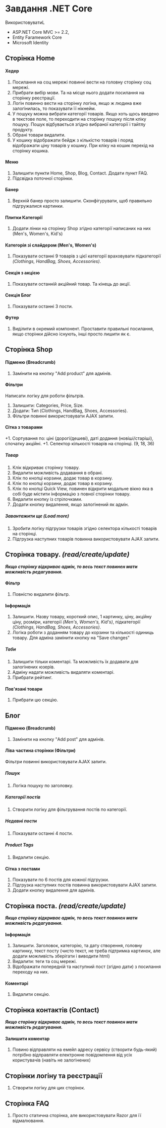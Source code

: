 # Завдання .NET Core
ВикористовуватиL
- ASP.NET Core MVC >= 2.2, 
- Entity Faramework Core
- Microsoft Identity

## Сторінка Home

#### Хедер
1. Посилання на соц мережі повинні вести на головну сторінку соц мережі.
1. Прибрати вибір мови. Та на місце нього додати посилання на сторінку реєстрації.
1. Логін повинно вести на сторінку логіна, якщо ж людина вже залогінилась, то показувати її нікнейм.
1. У пошуку можна вибрати категорії товарів. Якщо хоть щось введено в текстове поле, то переходити на сторінку пошуку після кліку пошуку. Пошук відбувається згідно вибраної категорії і тайтлу продукту.
1. Обрані товари видалити.
1. У кошику відображати бейдж з кількістю товарів і поряд відображати ціну товарів у кошику. При кліку на кошик перехід на сторінку кошика.

#### Меню
1. Залишити пункти Home, Shop, Blog, Contact. Додати пункт FAQ.
1. Підсвідка поточної сторінки.

#### Банер
1. Верхній банер просто залишити. Сконфігурувати, щоб правильно підгружалися картинки.

#### Плитки Категорії
1. Додати лінки на сторінку Shop згідно категорії написаних на них (Men's, Women's, Kid's)

#### Категорія зі слайдером (Men's, Women's)
1. Показувати останні 9 товарів з цієї категорії враховувати підкатегорії _(Clothings, HandBag, Shoes, Accessories)_.

#### Секція з акцією
1. Показувати останній акційний товар. Та кінець до акції.

#### Секція Блог
1. Показувати останні 3 пости.

#### Футер
1. Виділити в окремий компонент. Проставити правильні посилання, якщо сторінки дійсно існують, інші просто лишити як є.


## Сторінка Shop

#### Підменю (Breadcrumb)
1. Замінити на кнопку "Add product" для адмінів.

#### Фільтри
Написати логіку для роботи фільтрів.
1. Залишити: Categories, Price, Size. 
2. Додати: Тип (Clothings, HandBag, Shoes, Accessories). 
3. Фільтри повинні використовувати AJAX запити.

#### Сітка з товарами

+1. Сортування по: ціні (дорогі/дешеві), даті додання (новіші/старіші), спочатку акційні.
+1. Селектор кількості товарів на сторінці. (9, 18, 36)

##### Товар
1. Клік відкриває сторінку товару.
1. Видалити можливість додавання в обрані.
1. Клік по кнопці корзини, додає товар в корзину.
1. Клік по кнопці корзини, додає товар в корзину.
1. Клік по кнопці Quick View, повинен відкрити модальне вікно яка в собі буде містити інформацію з повної сторінки товару.
1. Видалити кнопку із стрілочками.
1. Додати кнопку видалення, якщо залогінений як адмін.

##### Завантажити ще (Load more)
1. Зробити логіку підгрузки товарів згідно селектора кількості товарів на сторінці.
2. Підгрузка наступних товарів повинна використовувати AJAX запити.


## Сторінка товару. _(read/create/update)_ 
_**Якщо сторінку відкриває адмін, то весь текст повинен мати можливість редагування.**_

#### Фільтр
1. Повністю видалити фільтр.

#### Інформація
1. Залишити. Назву товару, короткий опис, 1 картинку, ціну, акційну ціну, розміри, категорії _(Men's, Women's, Kid's)_, підкатегорії _(Clothings, HandBag, Shoes, Accessories)_.
1. Логіка роботи з доданням товару до корзини та кількості одиниць товару. Для адміна замінити кнопку на "Save changes"

##### Таби
1. Залишити тільки коментарі. Та можливість їх додавати для залогінених юзерів.
1. Адміну надати можливість видаляти коментарі.
1. Прибрати рейтинг.

#### Пов'язані товари
1. Прибрати цю секцію.


## Блог

#### Підменю (Breadcrumb)
1. Замінити на кнопку "Add post" для адмінів.

#### Ліва частина сторінки (Фільтри)
Фільтри повинні використовувати AJAX запити.

##### Пошук
1. Логіка пошуку по заголовку.
 
##### Категорії постів 
1. Створити логіку для фільтрування постів по категорії.

##### Недавні пости
1. Показувати останні 4 пости.

##### Product Tags
1. Видалити секцію.

#### Сітка з постами
1. Показувати по 6 постів для кожної підгрузки.
2. Підгрузка наступних постів повинна використовувати AJAX запити.
3. Додати кнопку видалення для адмінів.



## Сторінка поста. _(read/create/update)_
_**Якщо сторінку відкриває адмін, то весь текст повинен мати можливість редагування.**_

#### Інформація
1. Залишити. Заголовок, категорію, та дату створення, головну картинку, текст посту (чисто текст, не треба підтримка картинок, але додати можливість зберігати і виводити html)
1. Видалити: теги та соц мережі.
1. Відображати попередній та наступний пост (згідно дати) з посилання переходу на них.

#### Коментарі
1. Видалити секцію.


## Сторінка контактів (Contact)
_**Якщо сторінку відкриває адмін, то весь текст повинен мати можливість редагування.**_

#### Залишити коментар
1. Повино відправляти на емейл адресу сервісу (створити будь-який) потрібно відправляти електронне повідомлення від усіх користувачів (навіть не залогінених)


## Сторінки логіну та реєстрації
1. Створити логіку для цих сторінок.

## Сторінка FAQ
1. Просто статична сторінка, але використовувати Razor для її відмалювання.

